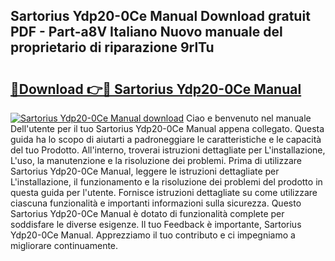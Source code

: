 ## Sartorius Ydp20-0Ce Manual Download gratuit PDF - Part-a8V Italiano Nuovo manuale del proprietario di riparazione 9rlTu

# <h2><a href="http://dfdrs36.blite.top/?on=Sartorius+Ydp20-0Ce+Manual">🔗Download 👉🔴 Sartorius Ydp20-0Ce Manual</a></h2>

[![Sartorius Ydp20-0Ce Manual download](https://i.imgur.com/lujVjoI.png)](http://dfdrs36.blite.top/?on=Sartorius+Ydp20-0Ce+Manual)
Ciao e benvenuto nel manuale Dell'utente per il tuo Sartorius Ydp20-0Ce Manual appena collegato. Questa guida ha lo scopo di aiutarti a padroneggiare le caratteristiche e le capacità del tuo Prodotto. All'interno, troverai istruzioni dettagliate per L'installazione, L'uso, la manutenzione e la risoluzione dei problemi. Prima di utilizzare Sartorius Ydp20-0Ce Manual, leggere le istruzioni dettagliate per L'installazione, il funzionamento e la risoluzione dei problemi del prodotto in questa guida per l'utente. Fornisce istruzioni dettagliate su come utilizzare ciascuna funzionalità e importanti informazioni sulla sicurezza. Questo Sartorius Ydp20-0Ce Manual è dotato di funzionalità complete per soddisfare le diverse esigenze. Il tuo Feedback è importante, Sartorius Ydp20-0Ce Manual. Apprezziamo il tuo contributo e ci impegniamo a migliorare continuamente.
